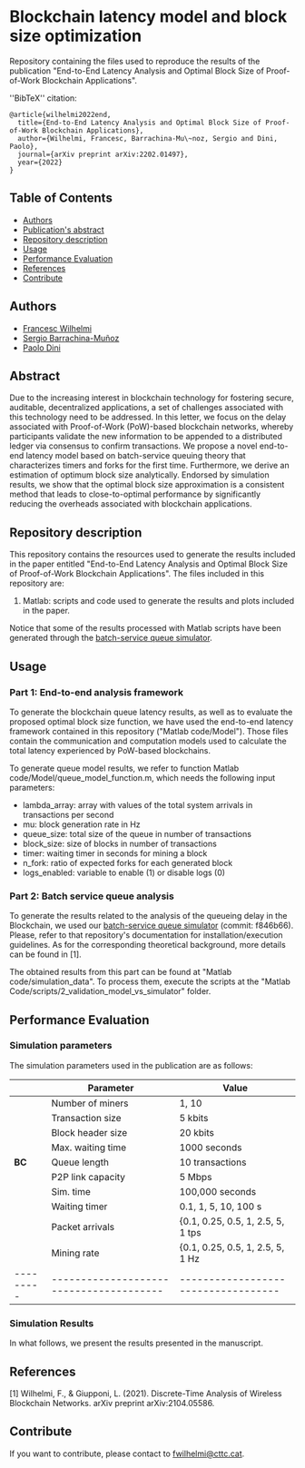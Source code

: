 # Blockchain latency model and block size optimization #

Repository containing the files used to reproduce the results of the publication "End-to-End Latency Analysis and Optimal Block Size of Proof-of-Work Blockchain Applications".

''BibTeX'' citation:

```
@article{wilhelmi2022end,
  title={End-to-End Latency Analysis and Optimal Block Size of Proof-of-Work Blockchain Applications},
  author={Wilhelmi, Francesc, Barrachina-Mu\~noz, Sergio and Dini, Paolo},
  journal={arXiv preprint arXiv:2202.01497},
  year={2022}
}
```

## Table of Contents
- [Authors](#authors)
- [Publication's abstract](#abstract)
- [Repository description](#repository-description)
- [Usage](#usage)
- [Performance Evaluation](#performance-evaluation)
- [References](#references)
- [Contribute](#contribute)

## Authors
* [Francesc Wilhelmi](https://fwilhelmi.github.io/)
* [Sergio Barrachina-Muñoz](http://www.cttc.es/people/sbarrachina/)
* [Paolo Dini](http://www.cttc.es/people/pdini/)

## Abstract
Due to the increasing interest in blockchain technology for fostering secure, auditable, decentralized applications, a set of challenges associated with this technology need to be addressed. In this letter, we focus on the delay associated with Proof-of-Work (PoW)-based blockchain networks, whereby participants validate the new information to be appended to a distributed ledger via consensus to confirm transactions. We propose a novel end-to-end latency model based on batch-service queuing theory that characterizes timers and forks for the first time. Furthermore, we derive an estimation of optimum block size analytically. Endorsed by simulation results, we show that the optimal block size approximation is a consistent method that leads to close-to-optimal performance by significantly reducing the overheads associated with blockchain applications.

## Repository description
This repository contains the resources used to generate the results included in the paper entitled "End-to-End Latency Analysis and Optimal Block Size of Proof-of-Work Blockchain Applications". The files included in this repository are:

1. Matlab: scripts and code used to generate the results and plots included in the paper.

Notice that some of the results processed with Matlab scripts have been generated through the [batch-service queue simulator](https://github.com/fwilhelmi/batch_service_queue_simulator).

## Usage

### Part 1: End-to-end analysis framework

To generate the blockchain queue latency results, as well as to evaluate the proposed optimal block size function, we have used the end-to-end latency framework contained in this repository ("Matlab code/Model"). Those files contain the communication and computation models used to calculate the total latency experienced by PoW-based blockchains. 

To generate queue model results, we refer to function Matlab code/Model/queue_model_function.m, which needs the following input parameters:
- lambda_array: array with values of the total system arrivals in transactions per second
- mu: block generation rate in Hz
- queue_size: total size of the queue in number of transactions
- block_size: size of blocks in number of transactions
- timer: waiting timer in seconds for mining a block
- n_fork: ratio of expected forks for each generated block
- logs_enabled: variable to enable (1) or disable logs (0)

### Part 2: Batch service queue analysis

To generate the results related to the analysis of the queueing delay in the Blockchain, we used our [batch-service queue simulator](https://github.com/fwilhelmi/batch_service_queue_simulator) (commit: f846b66). Please, refer to that repository's documentation for installation/execution guidelines. As for the corresponding theoretical background, more details can be found in [1].

The obtained results from this part can be found at "Matlab code/simulation_data". To process them, execute the scripts at the "Matlab Code/scripts/2_validation_model_vs_simulator" folder.

## Performance Evaluation

### Simulation parameters

The simulation parameters used in the publication are as follows:

|         | **Parameter**                         | **Value**                         |
|---------|---------------------------------------|-----------------------------------|
|         | Number of miners                      | 1, 10          	                  |
|         | Transaction size                      | 5 kbits                           |
|         | Block header size                     | 20 kbits                          |
|         | Max. waiting time                     | 1000 seconds                      |
|  **BC** | Queue length                          | 10 transactions                   |
|         | P2P link capacity                     | 5 Mbps                            |
|         | Sim. time                             | 100,000 seconds                   |
|         | Waiting timer                         | 0.1, 1, 5, 10, 100 s              |
|         | Packet arrivals                       | {0.1, 0.25, 0.5, 1, 2.5, 5, 1 tps |
|         | Mining rate                           | {0.1, 0.25, 0.5, 1, 2.5, 5, 1 Hz  |
|---------|---------------------------------------|-----------------------------------|

### Simulation Results

In what follows, we present the results presented in the manuscript. 


## References

[1] Wilhelmi, F., & Giupponi, L. (2021). Discrete-Time Analysis of Wireless Blockchain Networks. arXiv preprint arXiv:2104.05586.


## Contribute

If you want to contribute, please contact to [fwilhelmi@cttc.cat](fwilhelmi@cttc.cat).

